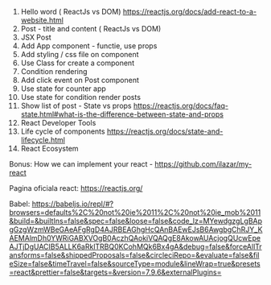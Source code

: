 1. Hello word ( ReactJs vs DOM) https://reactjs.org/docs/add-react-to-a-website.html
2. Post - title and content ( ReactJs vs DOM)
3. JSX Post
4. Add App component - functie, use props
5. Add styling / css file on component
6. Use Class for create a component
7. Condition rendering
8. Add click event on Post component
9. Use state for counter app
10. Use state for condition render posts
11. Show list of post - State vs props https://reactjs.org/docs/faq-state.html#what-is-the-difference-between-state-and-props
12. React Developer Tools
13. Life cycle of components https://reactjs.org/docs/state-and-lifecycle.html
14. React Ecosystem

Bonus: How we can implement your react - https://github.com/ilazar/my-react


Pagina oficiala react: https://reactjs.org/

Babel: https://babeljs.io/repl/#?browsers=defaults%2C%20not%20ie%2011%2C%20not%20ie_mob%2011&build=&builtIns=false&spec=false&loose=false&code_lz=MYewdgzgLgBApgGzgWzmWBeGAeAFgRgD4AJRBEAGhgHcQAnBAEwEJsB6AwgbgChRJY_KAEMAlmDh0YWRiGABXVOgB0AczhQAokiVQAQgE8AkowAUAcjogQUcwEpeAJTjDgUACIB5ALLK6aRklTRBQ0KCohMQk6Bx4gA&debug=false&forceAllTransforms=false&shippedProposals=false&circleciRepo=&evaluate=false&fileSize=false&timeTravel=false&sourceType=module&lineWrap=true&presets=react&prettier=false&targets=&version=7.9.6&externalPlugins=


